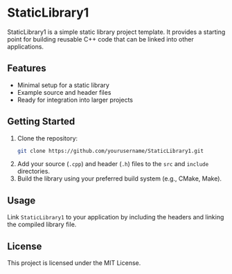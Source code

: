 # StaticLibrary1
  
StaticLibrary1 is a simple static library project template. It provides a starting point for building reusable C++ code that can be linked into other applications.

## Features

- Minimal setup for a static library
- Example source and header files
- Ready for integration into larger projects

## Getting Started

1. Clone the repository:
   ```bash
   git clone https://github.com/yourusername/StaticLibrary1.git
   ```
2. Add your source (`.cpp`) and header (`.h`) files to the `src` and `include` directories.
3. Build the library using your preferred build system (e.g., CMake, Make).

## Usage

Link `StaticLibrary1` to your application by including the headers and linking the compiled library file.

## License

This project is licensed under the MIT License.
